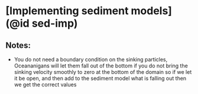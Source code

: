 # [Implementing sediment models](@id sed-imp) 

## Notes:
- You do not need a boundary condition on the sinking particles, Oceananigans will let them fall out of the bottom if you do not bring the sinking velocity smoothly to zero at the bottom of the domain so if we let it be open, and then add to the sediment model what is falling out then we get the correct values